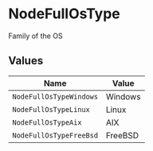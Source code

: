# NodeFullOsType

Family of the OS


## Values

| Name                    | Value                   |
| ----------------------- | ----------------------- |
| `NodeFullOsTypeWindows` | Windows                 |
| `NodeFullOsTypeLinux`   | Linux                   |
| `NodeFullOsTypeAix`     | AIX                     |
| `NodeFullOsTypeFreeBsd` | FreeBSD                 |
